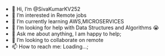 - 👋 Hi, I’m @SivaKumarKV252
- 👀 I’m interested in Remote jobs
- 🌱 I’m currently learning AWS,MICROSERVICES
- 🤔 I’m looking for help with Data Structures and Algorithms 😭
- 💬 Ask me about anything, I am happy to help;
- 💞️ I’m looking to collaborate on remote 
- 📫 How to reach me: Loading...;

<!---
SivaKumarKV252/SivaKumarKV252 is a ✨ special ✨ repository because its `README.md` (this file) appears on your GitHub profile.
You can click the Preview link to take a look at your changes.
--->
